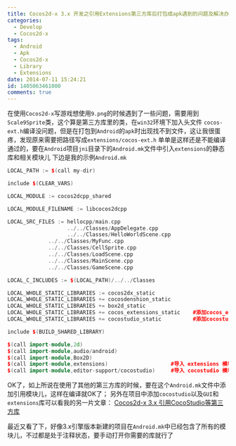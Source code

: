 ```yaml
---
title: Cocos2d-x 3.x 开发之引用Extensions第三方库后打包成apk遇到的问题及解决办法
categories:
  - Develop
  - Cocos2d-x
tags:
  - Android
  - Apk
  - Cocos2d-x
  - Library
  - Extensions
date: 2014-07-11 15:24:21
id: 1405063461000
comments: true
---
```


在使用`Cocos2d-x`写游戏想使用`9.png`的时候遇到了一些问题，需要用到`Scale9Sprite`类，这个算是第三方库里的类，在`win32`环境下加入头文件
`cocos-ext.h`编译没问题，但是在打包到`Android`的`apk`时出现找不到文件，这让我很蛋疼，发现原来需要把路径写成`extensions/cocos-ext.h` 单单是这样还是不能编译通过的，要在`Android`项目`jni`目录下的`Android.mk`文件中引入`extensions`的静态库和相关模块儿
下边是我的示例`Android.mk`
```C++
LOCAL_PATH := $(call my-dir)

include $(CLEAR_VARS)

LOCAL_MODULE := cocos2dcpp_shared

LOCAL_MODULE_FILENAME := libcocos2dcpp

LOCAL_SRC_FILES := hellocpp/main.cpp 
                   ../../Classes/AppDelegate.cpp 
                   ../../Classes/HelloWorldScene.cpp 
             ../../Classes/MyFunc.cpp 
             ../../Classes/CellSprite.cpp 
             ../../Classes/LoadScene.cpp 
             ../../Classes/MainScene.cpp 
             ../../Classes/GameScene.cpp

LOCAL_C_INCLUDES := $(LOCAL_PATH)/../../Classes

LOCAL_WHOLE_STATIC_LIBRARIES := cocos2dx_static
LOCAL_WHOLE_STATIC_LIBRARIES += cocosdenshion_static
LOCAL_WHOLE_STATIC_LIBRARIES += box2d_static
LOCAL_WHOLE_STATIC_LIBRARIES += cocos_extensions_static    #添加cocos_extension 静态库
LOCAL_WHOLE_STATIC_LIBRARIES += cocostudio_static          #添加cocostudio 静态库

include $(BUILD_SHARED_LIBRARY)

$(call import-module,2d)
$(call import-module,audio/android)
$(call import-module,Box2D)
$(call import-module,extensions)                    #导入 extensions 模块儿
$(call import-module,editor-support/cocostudio)     #导入 cocostudio 模块儿
```

OK了，如上所说在使用了其他的第三方库的时候，要在这个`Android.mk`文件中添加引用模块儿，这样在编译就OK了；
另外在项目中添加`cocostudio`以及`GUI`和`extensions`库可以看我的另一片文章：
[Cocos2d-x 3.x 引用CocoStudio等第三方库](http://www.melove.net/lzan13/cocos2d-x-import-library-774.html)

最近又看了下，好像3.x引擎版本新建的项目在`Android.mk`中已经包含了所有的模块儿，不过都是处于注释状态，要手动打开你需要的库就行了